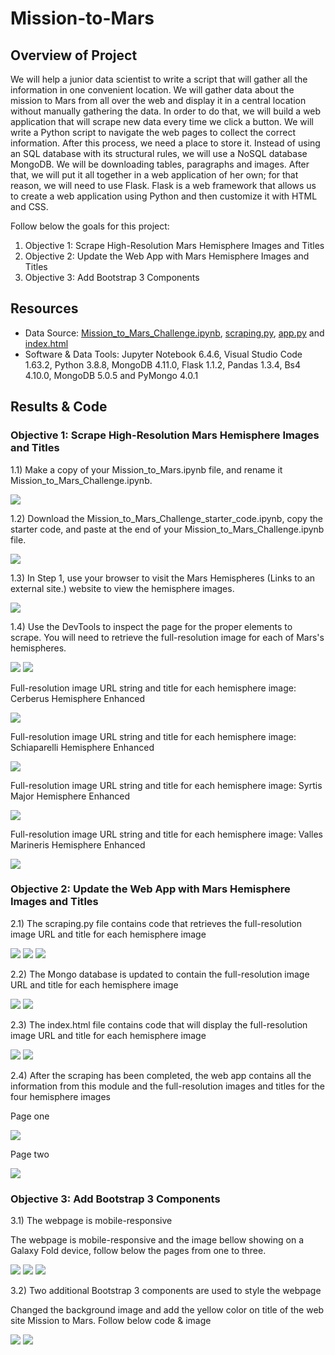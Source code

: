 # Mission-to-Mars

## Overview of Project

We will help a junior data scientist to write a script that will gather all the information in one convenient location. We will gather data about the mission to Mars from all over the web and display it in a central location without manually gathering the data. In order to do that, we will build a web application that will scrape new data every time we click a button. We will write a Python script to navigate the web pages to collect the correct information. After this process, we need a place to store it. Instead of using an SQL database with its structural rules, we will use a NoSQL database MongoDB. We will be downloading tables, paragraphs and images. After that, we will put it all together in a web application of her own; for that reason, we will need to use Flask. Flask is a web framework that allows us to create a web application using Python and then customize it with HTML and CSS.


Follow below the goals for this project:

1) Objective 1: Scrape High-Resolution Mars Hemisphere Images and Titles
2) Objective 2: Update the Web App with Mars Hemisphere Images and Titles
3) Objective 3: Add Bootstrap 3 Components

## Resources

* Data Source: [Mission_to_Mars_Challenge.ipynb](https://github.com/DougUOT/Mission-to-Mars/blob/main/Mission_to_Mars_Challenge.ipynb), [scraping.py](https://github.com/DougUOT/Mission-to-Mars/blob/main/scraping.py), [app.py](https://github.com/DougUOT/Mission-to-Mars/blob/main/app.py) and [index.html](https://github.com/DougUOT/Mission-to-Mars/blob/main/templates/index.html)
* Software & Data Tools: Jupyter Notebook 6.4.6, Visual Studio Code 1.63.2, Python 3.8.8, MongoDB 4.11.0, Flask 1.1.2, Pandas 1.3.4, Bs4 4.10.0, MongoDB 5.0.5 and PyMongo 4.0.1

## Results & Code

### Objective 1: Scrape High-Resolution Mars Hemisphere Images and Titles

1.1) Make a copy of your Mission_to_Mars.ipynb file, and rename it Mission_to_Mars_Challenge.ipynb.

![](https://github.com/DougUOT/Mission-to-Mars/blob/main/Resources/Images/Mission%20to%20Mars%20image1_1.PNG)

1.2) Download the Mission_to_Mars_Challenge_starter_code.ipynb, copy the starter code, and paste at the end of your Mission_to_Mars_Challenge.ipynb file.

![](https://github.com/DougUOT/Mission-to-Mars/blob/main/Resources/Images/Mission%20to%20Mars%20image1_2.PNG) 

1.3) In Step 1, use your browser to visit the Mars Hemispheres (Links to an external site.) website to view the hemisphere images.

![](https://github.com/DougUOT/Mission-to-Mars/blob/main/Resources/Images/Mission%20to%20Mars%20image1_3.PNG)

1.4) Use the DevTools to inspect the page for the proper elements to scrape. You will need to retrieve the full-resolution image for each of Mars's hemispheres.

![](https://github.com/DougUOT/Mission-to-Mars/blob/main/Resources/Images/Mission%20to%20Mars%20image1_3_1.PNG)
![](https://github.com/DougUOT/Mission-to-Mars/blob/main/Resources/Images/Mission%20to%20Mars%20image1_3_2.PNG)

Full-resolution image URL string and title for each hemisphere image: Cerberus Hemisphere Enhanced

![](https://github.com/DougUOT/Mission-to-Mars/blob/main/Resources/Images/Mission%20to%20Mars%20image1_3_3.PNG)

Full-resolution image URL string and title for each hemisphere image: Schiaparelli Hemisphere Enhanced

![](https://github.com/DougUOT/Mission-to-Mars/blob/main/Resources/Images/Mission%20to%20Mars%20image1_3_4.PNG)

Full-resolution image URL string and title for each hemisphere image: Syrtis Major Hemisphere Enhanced

![](https://github.com/DougUOT/Mission-to-Mars/blob/main/Resources/Images/Mission%20to%20Mars%20image1_3_5.PNG)

Full-resolution image URL string and title for each hemisphere image: Valles Marineris Hemisphere Enhanced

![](https://github.com/DougUOT/Mission-to-Mars/blob/main/Resources/Images/Mission%20to%20Mars%20image1_3_6.PNG)

### Objective 2: Update the Web App with Mars Hemisphere Images and Titles

2.1) The scraping.py file contains code that retrieves the full-resolution image URL and title for each hemisphere image

![](https://github.com/DougUOT/Mission-to-Mars/blob/main/Resources/Images/Mission%20to%20Mars%20image2_1.PNG)
![](https://github.com/DougUOT/Mission-to-Mars/blob/main/Resources/Images/Mission%20to%20Mars%20image2_1_1.PNG)
![](https://github.com/DougUOT/Mission-to-Mars/blob/main/Resources/Images/Mission%20to%20Mars%20image2_1_2.PNG)

2.2) The Mongo database is updated to contain the full-resolution image URL and title for each hemisphere image

![](https://github.com/DougUOT/Mission-to-Mars/blob/main/Resources/Images/Mission%20to%20Mars%20image2_2.PNG)
![](https://github.com/DougUOT/Mission-to-Mars/blob/main/Resources/Images/Mission%20to%20Mars%20image2_2_1.PNG)

2.3) The index.html file contains code that will display the full-resolution image URL and title for each hemisphere image

![](https://github.com/DougUOT/Mission-to-Mars/blob/main/Resources/Images/Mission%20to%20Mars%20image2_3_1.PNG)
![](https://github.com/DougUOT/Mission-to-Mars/blob/main/Resources/Images/Mission%20to%20Mars%20image2_3_2.PNG)

2.4) After the scraping has been completed, the web app contains all the information from this module and the full-resolution images and titles for the four hemisphere images

Page one

![](https://github.com/DougUOT/Mission-to-Mars/blob/main/Resources/Images/Mission%20to%20Mars%20image2_4_1.PNG)

Page two

![](https://github.com/DougUOT/Mission-to-Mars/blob/main/Resources/Images/Mission%20to%20Mars%20image2_4_2.PNG)

### Objective 3: Add Bootstrap 3 Components

3.1) The webpage is mobile-responsive

The webpage is mobile-responsive and the image bellow showing on a Galaxy Fold device, follow below the pages from one to three.


![](https://github.com/DougUOT/Mission-to-Mars/blob/main/Resources/Images/Mission%20to%20Mars%20image3_1_Mobile%20version%20Galaxy%20Fold_pag1.PNG)
![](https://github.com/DougUOT/Mission-to-Mars/blob/main/Resources/Images/Mission%20to%20Mars%20image3_1_Mobile%20version%20Galaxy%20Fold_pag2.PNG)
![](https://github.com/DougUOT/Mission-to-Mars/blob/main/Resources/Images/Mission%20to%20Mars%20image3_1_Mobile%20version%20Galaxy%20Fold_pag3.PNG)

3.2) Two additional Bootstrap 3 components are used to style the webpage

Changed the background image and add the yellow color on title of the web site Mission to Mars. Follow below code & image

![](https://github.com/DougUOT/Mission-to-Mars/blob/main/Resources/Images/Mission%20to%20Mars%20image3_2_2_Two%20add%20style%20code.PNG)
![](https://github.com/DougUOT/Mission-to-Mars/blob/main/Resources/Images/Mission%20to%20Mars%20image3_2_2_Two%20add%20style%20background%20and%20title%20color.PNG)
